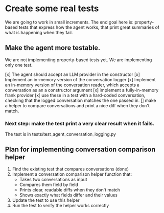 # Create some real tests

We are going to work in small increments.
The end goal here is: property-based tests that express how the agent works, that print great summaries of what is happening when they fail.

## Make the agent more testable.

We are not implementing property-based tests yet. We are implementing only one test.

[x] The agent should accept an LLM provider in the constructor
[x] Implement an in-memory version of the conversation logger
[x] Implement an in-memory version of the conversation reader, which accepts a conversation as an a constructor argument
[x] implement a fully-in-memory frank provider
[x] use these in a test with a hard-coded conversation, checking that the logged conversation matches the one passed in.
[] make a helper to compare conversations and print a nice diff when they don't match.

### Next step: make the test print a very clear result when it fails.

The test is in tests/test_agent_conversation_logging.py

## Plan for implementing conversation comparison helper

1. Find the existing test that compares conversations (done)
2. Implement a conversation comparison helper function that:
   - Takes two conversations as input
   - Compares them field by field
   - Prints clear, readable diffs when they don't match
   - Shows exactly what fields differ and their values
3. Update the test to use this helper
4. Run the test to verify the helper works correctly

